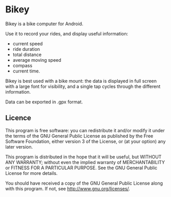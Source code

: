 Bikey
=====

Bikey is a bike computer for Android.

Use it to record your rides, and display useful information:
- current speed
- ride duration
- total distance
- average moving speed
- compass
- current time.

Bikey is best used with a bike mount: the data is displayed in full screen with a large font for visibility,
and a single tap cycles through the different information.

Data can be exported in .gpx format.


Licence
-------

This program is free software: you can redistribute it and/or modify
it under the terms of the GNU General Public License as published by
the Free Software Foundation, either version 3 of the License, or
(at your option) any later version.

This program is distributed in the hope that it will be useful,
but WITHOUT ANY WARRANTY; without even the implied warranty of
MERCHANTABILITY or FITNESS FOR A PARTICULAR PURPOSE.  See the
GNU General Public License for more details.

You should have received a copy of the GNU General Public License
along with this program.  If not, see <http://www.gnu.org/licenses/>.

